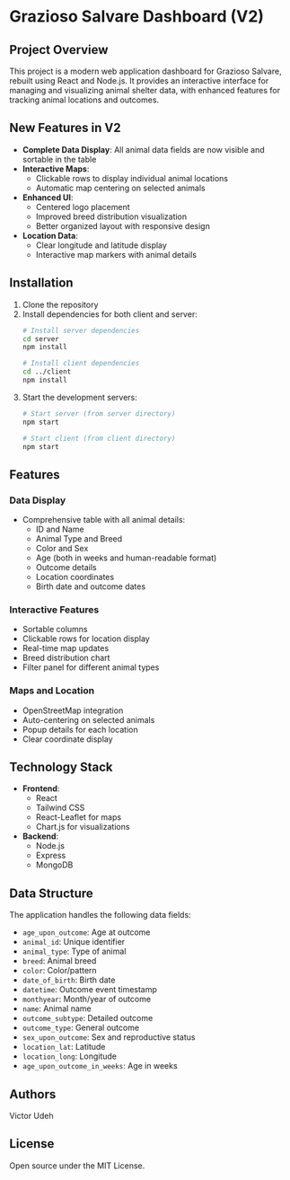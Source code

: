 # Grazioso Salvare Dashboard (V2)

## Project Overview
This project is a modern web application dashboard for Grazioso Salvare, rebuilt using React and Node.js. It provides an interactive interface for managing and visualizing animal shelter data, with enhanced features for tracking animal locations and outcomes.

## New Features in V2
- **Complete Data Display**: All animal data fields are now visible and sortable in the table
- **Interactive Maps**: 
  - Clickable rows to display individual animal locations
  - Automatic map centering on selected animals
- **Enhanced UI**:
  - Centered logo placement
  - Improved breed distribution visualization
  - Better organized layout with responsive design
- **Location Data**:
  - Clear longitude and latitude display
  - Interactive map markers with animal details

## Installation
1. Clone the repository
2. Install dependencies for both client and server:
    ```sh
    # Install server dependencies
    cd server
    npm install

    # Install client dependencies
    cd ../client
    npm install
    ```
3. Start the development servers:
    ```sh
    # Start server (from server directory)
    npm start

    # Start client (from client directory)
    npm start
    ```

## Features
### Data Display
- Comprehensive table with all animal details:
  - ID and Name
  - Animal Type and Breed
  - Color and Sex
  - Age (both in weeks and human-readable format)
  - Outcome details
  - Location coordinates
  - Birth date and outcome dates

### Interactive Features
- Sortable columns
- Clickable rows for location display
- Real-time map updates
- Breed distribution chart
- Filter panel for different animal types

### Maps and Location
- OpenStreetMap integration
- Auto-centering on selected animals
- Popup details for each location
- Clear coordinate display

## Technology Stack
- **Frontend**:
  - React
  - Tailwind CSS
  - React-Leaflet for maps
  - Chart.js for visualizations
- **Backend**:
  - Node.js
  - Express
  - MongoDB

## Data Structure
The application handles the following data fields:
- `age_upon_outcome`: Age at outcome
- `animal_id`: Unique identifier
- `animal_type`: Type of animal
- `breed`: Animal breed
- `color`: Color/pattern
- `date_of_birth`: Birth date
- `datetime`: Outcome event timestamp
- `monthyear`: Month/year of outcome
- `name`: Animal name
- `outcome_subtype`: Detailed outcome
- `outcome_type`: General outcome
- `sex_upon_outcome`: Sex and reproductive status
- `location_lat`: Latitude
- `location_long`: Longitude
- `age_upon_outcome_in_weeks`: Age in weeks

## Authors
Victor Udeh

## License
Open source under the MIT License.
